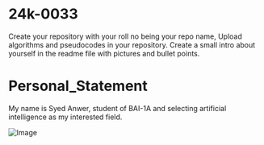# 24k-0033
Create your repository with your roll no being your repo name, Upload algorithms and pseudocodes in your repository. Create a small intro about yourself in the readme file with pictures and bullet points.
# Personal_Statement
My name is Syed Anwer, student of BAI-1A and selecting artificial intelligence as my interested field.

![Image](https://i0.wp.com/bdtechtalks.com/wp-content/uploads/2021/07/GitHub-Copilot-microsoft-openai.jpg?ssl=1)
